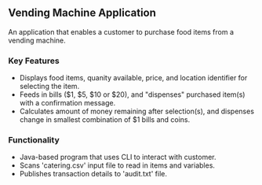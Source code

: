## Vending Machine Application

An application that enables a customer to purchase food items from a vending machine.

### Key Features

* Displays food items, quanity available, price, and location identifier for selecting the item.
* Feeds in bills ($1, $5, $10 or $20), and "dispenses" purchased item(s) with a confirmation message.
* Calculates amount of money remaining after selection(s), and dispenses change in smallest combination of $1 bills and coins.

### Functionality
* Java-based program that uses CLI to interact with customer.
* Scans 'catering.csv' input file to read in items and variables.
* Publishes transaction details to 'audit.txt' file.